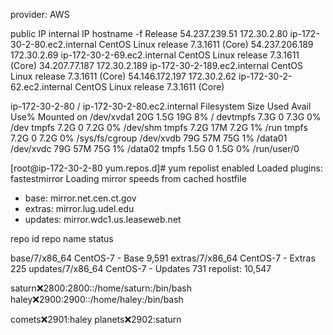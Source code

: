provider: AWS

public IP              internal IP         hostname -f                      Release
54.237.239.51          172.30.2.80         ip-172-30-2-80.ec2.internal       CentOS Linux release 7.3.1611 (Core)
54.237.206.189         172.30.2.69         ip-172-30-2-69.ec2.internal       CentOS Linux release 7.3.1611 (Core)
34.207.77.187          172.30.2.189        ip-172-30-2-189.ec2.internal      CentOS Linux release 7.3.1611 (Core)
54.146.172.197         172.30.2.62         ip-172-30-2-62.ec2.internal       CentOS Linux release 7.3.1611 (Core)

ip-172-30-2-80 / ip-172-30-2-80.ec2.internal
Filesystem      Size  Used Avail Use% Mounted on
/dev/xvda1       20G  1.5G   19G   8% /
devtmpfs        7.3G     0  7.3G   0% /dev
tmpfs           7.2G     0  7.2G   0% /dev/shm
tmpfs           7.2G   17M  7.2G   1% /run
tmpfs           7.2G     0  7.2G   0% /sys/fs/cgroup
/dev/xvdb        79G   57M   75G   1% /data01
/dev/xvdc        79G   57M   75G   1% /data02
tmpfs           1.5G     0  1.5G   0% /run/user/0


[root@ip-172-30-2-80 yum.repos.d]# yum repolist enabled
Loaded plugins: fastestmirror
Loading mirror speeds from cached hostfile
 * base: mirror.net.cen.ct.gov
 * extras: mirror.lug.udel.edu
 * updates: mirror.wdc1.us.leaseweb.net

repo id                                            repo name                                             status

base/7/x86_64                                      CentOS-7 - Base                                       9,591 
extras/7/x86_64                                    CentOS-7 - Extras                                       225 
updates/7/x86_64                                   CentOS-7 - Updates                                      731 
repolist: 10,547


saturn:x:2800:2800::/home/saturn:/bin/bash
haley:x:2900:2900::/home/haley:/bin/bash

comets:x:2901:haley
planets:x:2902:saturn
